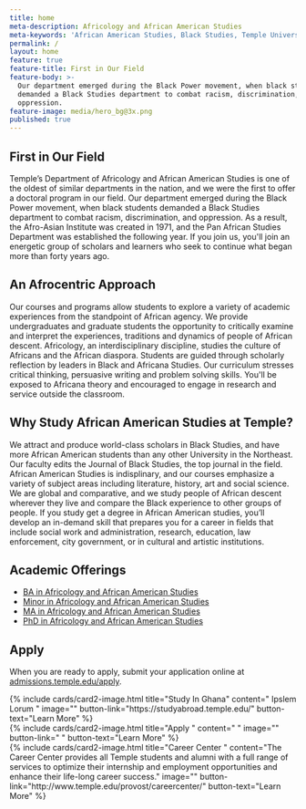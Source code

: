 ```yaml
---
title: home
meta-description: Africology and African American Studies
meta-keywords: 'African American Studies, Black Studies, Temple University'
permalink: /
layout: home
feature: true
feature-title: First in Our Field
feature-body: >-
  Our department emerged during the Black Power movement, when black students
  demanded a Black Studies department to combat racism, discrimination, and
  oppression.
feature-image: media/hero_bg@3x.png
published: true
---
```


## First in Our Field

Temple’s Department of Africology and African American Studies is one of the oldest of similar departments in the nation, and we were the first to offer a doctoral program in our field.  Our department emerged during the Black Power movement, when black students demanded a Black Studies department to combat racism, discrimination, and oppression.  As a result, the Afro-Asian Institute was created in 1971, and the Pan African Studies Department was established the following year.  If you join us, you'll join an energetic group of scholars and learners who seek to continue what began more than forty years ago.

## An Afrocentric Approach 

Our courses and programs allow students to explore a variety of academic experiences from the standpoint of African agency.  We provide undergraduates and graduate students the opportunity to critically examine and interpret the experiences, traditions and dynamics of people of African descent. Africology, an interdisciplinary discipline, studies the culture of Africans and the African diaspora.  Students are guided through scholarly reflection by leaders in Black and Africana Studies.  Our curriculum stresses critical thinking, persuasive writing and problem solving skills.  You'll be exposed to Africana theory and encouraged to engage in research and service outside the classroom. 

## Why Study African American Studies at Temple?

We attract and produce world-class scholars in Black Studies, and have more African American students than any other University in the Northeast.  Our faculty edits the Journal of Black Studies, the top journal in the field. African American Studies is indisplinary, and our courses emphasize a variety of subject areas including literature, history, art and social science.  We are global and comparative, and we study people of African descent wherever they live and compare the Black experience to other groups of people.  If you study get a degree in African American studies, you’ll develop an in-demand skill that prepares you for a career in fields that include social work and administration, research, education, law enforcement, city government, or in cultural and artistic institutions.  

## Academic Offerings

- [BA in Africology and African American Studies](http://bulletin.temple.edu/undergraduate/liberal-arts/africology-african-american-studies/ba-africology-african-american-studies/)
- [Minor in Africology and African American Studies](http://bulletin.temple.edu/undergraduate/liberal-arts/africology-african-american-studies/minor-africology-african-american-studies/)
- [MA in Africology and African American Studies](http://bulletin.temple.edu/graduate/scd/cla/africology-african-american-studies-ma/)
- [PhD in Africology and African American Studies](http://bulletin.temple.edu/graduate/scd/cla/africology-african-american-studies-phd/)

## Apply

When you are ready to apply, submit your application online at [admissions.temple.edu/apply](http://admissions.temple.edu/apply).



<div class="row row-wide">
  <div class="col m12 l4">{% include cards/card2-image.html
    title="Study In Ghana"
    content=" Ipslem Lorum "
    image=""
    button-link="https://studyabroad.temple.edu/"
    button-text="Learn More" %}
  </div>
  <div class="row row-wide">
    <div class="col m12 l4">{% include cards/card2-image.html
      title="Apply "
      content=" "
      image=""
      button-link=" "
      button-text="Learn More" %}
    </div>
    <div class="row row-wide">
      <div class="col m12 l4">{% include cards/card2-image.html
        title="Career Center "
        content="The Career Center provides all Temple students and alumni with a full range of services to optimize their internship and employment opportunities and enhance their life-long career success."
        image=""
        button-link="http://www.temple.edu/provost/careercenter/"
        button-text="Learn More" %}
      </div>
</div>
